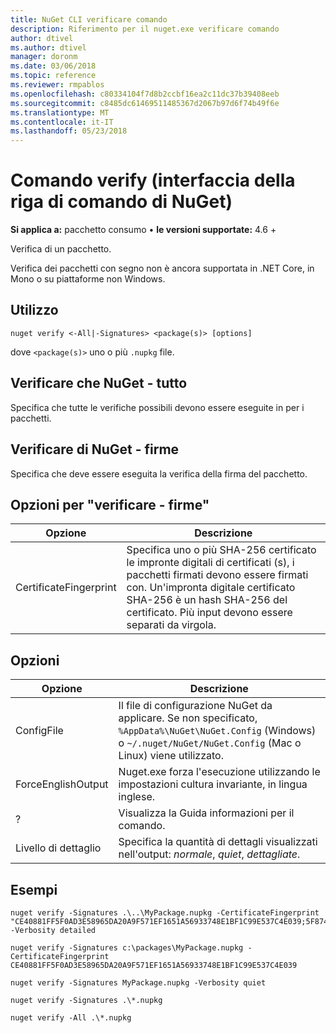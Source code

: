 ```yaml
---
title: NuGet CLI verificare comando
description: Riferimento per il nuget.exe verificare comando
author: dtivel
ms.author: dtivel
manager: doronm
ms.date: 03/06/2018
ms.topic: reference
ms.reviewer: rmpablos
ms.openlocfilehash: c80334104f7d8b2ccbf16ea2c11dc37b39408eeb
ms.sourcegitcommit: c8485dc61469511485367d2067b97d6f74b49f6e
ms.translationtype: MT
ms.contentlocale: it-IT
ms.lasthandoff: 05/23/2018
---
```

# <a name="verify-command-nuget-cli"></a>Comando verify (interfaccia della riga di comando di NuGet)

**Si applica a:** pacchetto consumo &bullet; **le versioni supportate:** 4.6 +

Verifica di un pacchetto.

Verifica dei pacchetti con segno non è ancora supportata in .NET Core, in Mono o su piattaforme non Windows.

## <a name="usage"></a>Utilizzo

```cli
nuget verify <-All|-Signatures> <package(s)> [options]
```

dove `<package(s)>` uno o più `.nupkg` file.

## <a name="nuget-verify--all"></a>Verificare che NuGet - tutto

Specifica che tutte le verifiche possibili devono essere eseguite in per i pacchetti.

## <a name="nuget-verify--signatures"></a>Verificare di NuGet - firme

Specifica che deve essere eseguita la verifica della firma del pacchetto.

## <a name="options-for-verify--signatures"></a>Opzioni per "verificare - firme"

| Opzione | Descrizione |
| --- | --- |
| CertificateFingerprint | Specifica uno o più SHA-256 certificato le impronte digitali di certificati (s), i pacchetti firmati devono essere firmati con. Un'impronta digitale certificato SHA-256 è un hash SHA-256 del certificato. Più input devono essere separati da virgola. |

## <a name="options"></a>Opzioni

| Opzione | Descrizione |
| --- | --- |
| ConfigFile | Il file di configurazione NuGet da applicare. Se non specificato, `%AppData%\NuGet\NuGet.Config` (Windows) o `~/.nuget/NuGet/NuGet.Config` (Mac o Linux) viene utilizzato.|
| ForceEnglishOutput | Nuget.exe forza l'esecuzione utilizzando le impostazioni cultura invariante, in lingua inglese. |
| ? | Visualizza la Guida informazioni per il comando. |
| Livello di dettaglio | Specifica la quantità di dettagli visualizzati nell'output: *normale*, *quiet*, *dettagliate*. |

## <a name="examples"></a>Esempi

```cli
nuget verify -Signatures .\..\MyPackage.nupkg -CertificateFingerprint "CE40881FF5F0AD3E58965DA20A9F571EF1651A56933748E1BF1C99E537C4E039;5F874AAF47BCB268A19357364E7FBB09D6BF9E8A93E1229909AC5CAC865802E2" -Verbosity detailed

nuget verify -Signatures c:\packages\MyPackage.nupkg -CertificateFingerprint CE40881FF5F0AD3E58965DA20A9F571EF1651A56933748E1BF1C99E537C4E039

nuget verify -Signatures MyPackage.nupkg -Verbosity quiet

nuget verify -Signatures .\*.nupkg

nuget verify -All .\*.nupkg

```